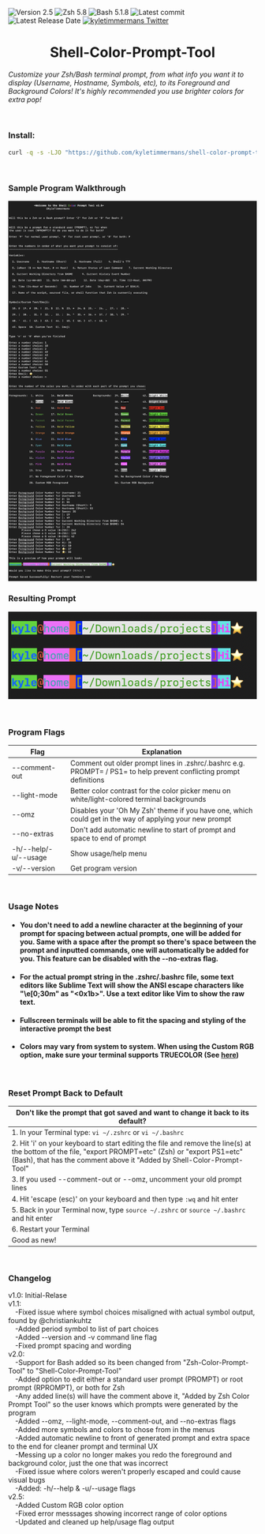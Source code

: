 ![Version 2.5](http://img.shields.io/badge/version-v2.5-orange.svg)
![Zsh 5.8](https://img.shields.io/badge/Zsh-5.8-red.svg)
![Bash 5.1.8](https://img.shields.io/badge/Bash-5.1.8-red.svg)
![Latest commit](https://img.shields.io/github/last-commit/kyletimmermans/shell-color-prompt-tool?color=lightblue)
![Latest Release Date](https://img.shields.io/github/release-date/kyletimmermans/shell-color-prompt-tool?color=darkgreen)
[![kyletimmermans Twitter](http://img.shields.io/twitter/url/http/shields.io.svg?style=social&label=Follow)](https://twitter.com/kyletimmermans)

# <div align="center">Shell-Color-Prompt-Tool</div>

_Customize your Zsh/Bash terminal prompt, from what info you want it to display (Username, Hostname, Symbols, etc), to its Foreground and Background Colors! It's highly recommended you use brighter colors for extra pop!_

</br>

### Install:
```bash
curl -q -s -LJO "https://github.com/kyletimmermans/shell-color-prompt-tool/releases/download/latest/shell-color-prompt-tool.sh" && chmod +x shell-color-prompt-tool.sh
```

</br>

### Sample Program Walkthrough
<p align="center">
  <img src="https://github.com/kyletimmermans/shell-color-prompt-tool/blob/master/resources/walkthrough.png?raw=true" alt="Sample Program Walkthrough"/>
</p>

### Resulting Prompt
<p align="center">
  <img src="https://github.com/kyletimmermans/shell-color-prompt-tool/blob/master/resources/final_prompt_example.png?raw=true" alt="Resulting Prompt"/>
</p>

</br>

### Program Flags

| Flag | Explanation |
| ---- | ----------- |
| --comment-out | Comment out older prompt lines in .zshrc/.bashrc e.g. PROMPT= / PS1= to help prevent conflicting prompt definitions |
| --light-mode | Better color contrast for the color picker menu on white/light-colored terminal backgrounds |
| --omz | Disables your 'Oh My Zsh' theme if you have one, which could get in the way of applying your new prompt |
| --no-extras | Don't add automatic newline to start of prompt and space to end of prompt |
| -h/--help/-u/--usage | Show usage/help menu |
| -v/--version | Get program version |

</br>

### Usage Notes
* #### You don't need to add a newline character at the beginning of your prompt for spacing between actual prompts, one will be added for you. Same with a space after the prompt so there's space between the prompt and inputted commands, one will automatically be added for you. This feature can be disabled with the --no-extras flag.
* #### For the actual prompt string in the .zshrc/.bashrc file, some text editors like Sublime Text will show the ANSI escape characters like "\e[0;30m" as "<0x1b>". Use a text editor like Vim to show the raw text.
* #### Fullscreen terminals will be able to fit the spacing and styling of the interactive prompt the best  
* #### Colors may vary from system to system. When using the Custom RGB option, make sure your terminal supports TRUECOLOR (See [here](https://github.com/termstandard/colors))

</br>

### Reset Prompt Back to Default
| Don't like the prompt that got saved and want to change it back to its default? |
|---------------------------------------------------------------------------------|
|1. In your Terminal type: ```vi ~/.zshrc``` or ```vi ~/.bashrc```|
|2. Hit 'i' on your keyboard to start editing the file and remove the line(s) at the bottom of the file, "export PROMPT=etc" (Zsh) or "export PS1=etc" (Bash), that has the comment above it "Added by Shell-Color-Prompt-Tool"|
|3. If you used --comment-out or --omz, uncomment your old prompt lines |
|4. Hit 'escape (esc)' on your keyboard and then type ```:wq``` and hit enter|
|5. Back in your Terminal now, type ```source ~/.zshrc``` or ```source ~/.bashrc``` and hit enter|
|6. Restart your Terminal|
|Good as new!|

</br>

### Changelog
<div>v1.0: Initial-Relase</div>
<div>v1.1:</div>
<div>&ensp;&ensp;-Fixed issue where symbol choices misaligned with actual symbol output, found by @christiankuhtz</div>
<div>&ensp;&ensp;-Added period symbol to list of part choices</div>
<div>&ensp;&ensp;-Added --version and -v command line flag</div>
<div>&ensp;&ensp;-Fixed prompt spacing and wording</div>
<div>v2.0:</div>
<div>&ensp;&ensp;-Support for Bash added so its been changed from "Zsh-Color-Prompt-Tool" to "Shell-Color-Prompt-Tool"</div>
<div>&ensp;&ensp;-Added option to edit either a standard user prompt (PROMPT) or root prompt (RPROMPT), or both for Zsh</div>
<div>&ensp;&ensp;-Any added line(s) will have the comment above it, "Added by Zsh Color Prompt Tool" so the user knows which prompts were generated by the program</div>
<div>&ensp;&ensp;-Added --omz, --light-mode, --comment-out, and --no-extras flags</div>
<div>&ensp;&ensp;-Added more symbols and colors to chose from in the menus</div>
<div>&ensp;&ensp;-Added automatic newline to front of generated prompt and extra space to the end for cleaner prompt and terminal UX</div>
<div>&ensp;&ensp;-Messing up a color no longer makes you redo the foreground and background color, just the one that was incorrect</div>
<div>&ensp;&ensp;-Fixed issue where colors weren't properly escaped and could cause visual bugs</div>
<div>&ensp;&ensp;-Added: -h/--help & -u/--usage flags</div>
<div>v2.5:</div>
<div>&ensp;&ensp;-Added Custom RGB color option</div>
<div>&ensp;&ensp;-Fixed error messsages showing incorrect range of color options</div>
<div>&ensp;&ensp;-Updated and cleaned up help/usage flag output</div>
